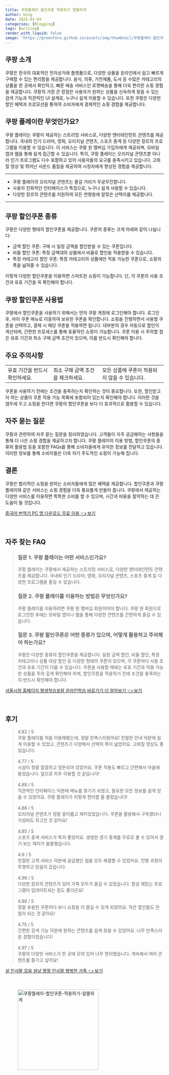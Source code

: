 ```yaml
---
title: 쿠팡플레이 할인쿠폰 적용하기 알뜰하게
author: bing
date: 2025-02-03
categories: [Blogging]
tags: [writing]
render_with_liquid: false
image: 'https://greenforu.github.io/assets/img/thumbnail/쿠팡플레이-할인쿠폰-적용하기-알뜰하게.webp'
---
```



<h2 id='쿠팡_소개'>쿠팡 소개</h2>

<p>쿠팡은 한국의 대표적인 전자상거래 플랫폼으로, 다양한 상품을 온라인에서 쉽고 빠르게 구매할 수 있는 편리함을 제공합니다. 음식, 의류, 가전제품, 도서 등 수많은 카테고리의 상품을 한 곳에서 확인하고, 빠른 배송 서비스인 로켓배송을 통해 더욱 편리한 쇼핑 경험을 제공합니다. 쿠팡의 가장 큰 장점은 사용자가 원하는 상품을 신속하게 찾을 수 있는 검색 기능과 직관적인 UI 설계로, 누구나 쉽게 이용할 수 있습니다. 또한 쿠팡은 다양한 할인 혜택과 프로모션을 통하여 소비자에게 경제적인 쇼핑 경험을 제공합니다.</p>

<h2 id='쿠팡_플레이란_무엇인가요'>쿠팡 플레이란 무엇인가요?</h2>

<p>쿠팡 플레이는 쿠팡이 제공하는 스트리밍 서비스로, 다양한 엔터테인먼트 콘텐츠를 제공합니다. 국내외 인기 드라마, 영화, 오리지널 콘텐츠, 스포츠 중계 등 다양한 장르의 프로그램을 이용할 수 있습니다. 이 서비스는 쿠팡 원 멤버십 가입자에게 제공되며, 모바일 앱과 웹을 통해 쉽게 접근할 수 있습니다. 특히, 쿠팡 플레이는 오리지널 콘텐츠뿐 아니라 인기 프로그램도 다수 포함하고 있어 사용자들의 요구를 충족시키고 있습니다. 고화질 영상 및 뛰어난 사운드 품질을 제공하여 시청자에게 향상된 경험을 제공합니다.</p>

<hr />

<ul>
    <li>쿠팡 플레이의 오리지널 콘텐츠는 즐길 거리가 무궁무진합니다.</li>
    <li>사용자 친화적인 인터페이스가 특징으로, 누구나 쉽게 사용할 수 있습니다.</li>
    <li>다양한 장르의 콘텐츠를 지원하여 모든 연령층에 알맞은 선택지를 제공합니다.</li>
</ul>

<hr />

<h2 id='쿠팡_할인쿠폰_종류'>쿠팡 할인쿠폰 종류</h2>

<p>쿠팡은 다양한 형태의 할인쿠폰을 제공합니다. 쿠폰의 종류는 크게 아래와 같이 나뉩니다:</p>

<ul>
    <li>금액 할인 쿠폰: 구매 시 일정 금액을 할인받을 수 있는 쿠폰입니다.</li>
    <li>비율 할인 쿠폰: 특정 금액대의 상품에서 비율로 할인을 적용받을 수 있습니다.</li>
    <li>특정 카테고리 할인 쿠폰: 특정 카테고리의 상품에만 적용 가능한 쿠폰으로, 쇼핑의 폭을 넓혀줄 수 있습니다.</li>
</ul>

<p>이렇게 다양한 할인쿠폰을 이용하면 스마트한 쇼핑이 가능합니다. 단, 각 쿠폰의 사용 조건과 유효 기간을 꼭 확인해야 합니다.</p>

<h2 id='쿠팡_할인쿠폰_사용법'>쿠팡 할인쿠폰 사용법</h2>

<p>쿠팡에서 할인쿠폰을 사용하기 위해서는 먼저 쿠팡 계정에 로그인해야 합니다. 로그인 후, 마이 쿠폰 메뉴로 이동하여 보유한 쿠폰을 확인합니다. 쇼핑을 진행하면서 사용할 쿠폰을 선택하고, 결제 시 해당 쿠폰을 적용하면 됩니다. 대부분의 경우 자동으로 할인이 계산되며, 간편한 프로세스를 통해 효율적인 쇼핑이 가능합니다. 쿠폰 이용 시 주의할 점은 유효 기간과 최소 구매 금액 조건이 있으며, 이를 반드시 확인해야 합니다.</p>

<h2 id='주요_주의사항'>주요 주의사항</h2>

<table>
    <tr>
        <td>유효 기간을 반드시 확인하세요.</td>
        <td>최소 구매 금액 조건을 체크하세요.</td>
        <td>모든 상품에 쿠폰이 적용되지 않을 수 있습니다.</td>
    </tr>
</table>

<p>쿠폰을 사용하기 전에는 조건을 충족하는지 확인하는 것이 중요합니다. 또한, 할인받고자 하는 상품이 쿠폰 적용 가능 목록에 포함되어 있는지 확인해야 합니다. 이러한 것을 염두에 두고 쇼핑을 한다면 쿠팡의 할인쿠폰을 보다 더 효과적으로 활용할 수 있습니다.</p>

<h2 id='자주_묻는_질문'>자주 묻는 질문</h2>

<p>쿠팡과 관련하여 자주 묻는 질문을 정리하였습니다. 고객들이 자주 궁금해하는 사항들을 통해 더 나은 쇼핑 경험을 제공하고자 합니다. 쿠팡 플레이의 이용 방법, 할인쿠폰의 종류와 활용법 등을 포함한 FAQs를 통해 소비자들에게 유익한 정보를 전달하고 있습니다. 이러한 정보를 통해 소비자들은 더욱 자기 주도적인 쇼핑이 가능해 집니다.</p>

<h2 id='결론'>결론</h2>

<p>쿠팡은 합리적인 쇼핑을 원하는 소비자들에게 많은 혜택을 제공합니다. 할인쿠폰과 쿠팡 플레이와 같은 서비스는 쇼핑 경험을 더욱 풍요롭게 만들어 줍니다. 쿠팡에서 제공하는 다양한 서비스를 이용하면 똑똑한 소비를 할 수 있으며, 시간과 비용을 절약하는 데 큰 도움이 될 것입니다.</p>


<p><a class="click-button" title="중국어 번역기 PC 앱 다운로드 무료 이용" href="https://greenforu.github.io/posts/%EC%A4%91%EA%B5%AD%EC%96%B4-%EB%B2%88%EC%97%AD%EA%B8%B0-PC-%EC%95%B1-%EB%8B%A4%EC%9A%B4%EB%A1%9C%EB%93%9C-%EB%AC%B4%EB%A3%8C-%EC%9D%B4%EC%9A%A9/" rel="dofollow">중국어 번역기 PC 앱 다운로드 무료 이용 👈 보기</a></p><br>
<h2 id='자주_찾는_FAQ'>자주 찾는 FAQ</h2>
<div itemscope="" itemtype="https://schema.org/FAQPage"> 
<blockquote> 
<div itemscope="" itemprop="mainEntity" itemtype="https://schema.org/Question"> 
<h3 itemprop="name">질문 1. 쿠팡 플레이는 어떤 서비스인가요?</h3> 
<div itemscope="" itemprop="acceptedAnswer" itemtype="https://schema.org/Answer"> 
<span itemprop="text"> 
<p>쿠팡 플레이는 쿠팡에서 제공하는 스트리밍 서비스로, 다양한 엔터테인먼트 콘텐츠를 제공합니다. 국내외 인기 드라마, 영화, 오리지널 콘텐츠, 스포츠 중계 등 다양한 프로그램을 즐길 수 있습니다.</p> 
</span> 
</div> 
</div> 

<div itemscope="" itemprop="mainEntity" itemtype="https://schema.org/Question"> 
<h3 itemprop="name">질문 2. 쿠팡 플레이를 이용하는 방법은 무엇인가요?</h3> 
<div itemscope="" itemprop="acceptedAnswer" itemtype="https://schema.org/Answer"> 
<span itemprop="text"> 
<p>쿠팡 플레이를 이용하려면 쿠팡 원 멤버십 회원이어야 합니다. 쿠팡 원 회원으로 로그인한 후에는 모바일 앱이나 웹을 통해 다양한 콘텐츠를 간편하게 즐길 수 있습니다.</p> 
</span> 
</div> 
</div>

<div itemscope="" itemprop="mainEntity" itemtype="https://schema.org/Question"> 
<h3 itemprop="name">질문 3. 쿠팡 할인쿠폰은 어떤 종류가 있으며, 어떻게 활용하고 주의해야 하는가요?</h3> 
<div itemscope="" itemprop="acceptedAnswer" itemtype="https://schema.org/Answer"> 
<span itemprop="text"> 
<p>쿠팡은 다양한 종류의 할인쿠폰을 제공합니다. 일정 금액 할인, 비율 할인, 특정 카테고리나 상품 대상 할인 등 다양한 형태의 쿠폰이 있으며, 각 쿠폰마다 사용 조건과 유효 기간이 다를 수 있습니다. 쿠폰을 사용할 때에는 유효 기간과 적용 가능한 상품을 주의 깊게 확인해야 하며, 할인쿠폰을 적용하기 전에 조건을 충족하는지 반드시 확인해야 합니다.</p> 
</span> 
</div> 
</div> 

</blockquote> 
</div>
<p><a class="click-button" title="서울시청 홈페이지 평생학습포털 온라인학습 바로가기 더 알아보기" href="https://greenforu.github.io/posts/%EC%84%9C%EC%9A%B8%EC%8B%9C%EC%B2%AD-%ED%99%88%ED%8E%98%EC%9D%B4%EC%A7%80-%ED%8F%89%EC%83%9D%ED%95%99%EC%8A%B5%ED%8F%AC%ED%84%B8-%EC%98%A8%EB%9D%BC%EC%9D%B8%ED%95%99%EC%8A%B5-%EB%B0%94%EB%A1%9C%EA%B0%80%EA%B8%B0-%EB%8D%94-%EC%95%8C%EC%95%84%EB%B3%B4%EA%B8%B0/" rel="dofollow">서울시청 홈페이지 평생학습포털 온라인학습 바로가기 더 알아보기 👈 보기</a></p><br>
<h2 id='후기'>후기</h2>
<div itemscope itemtype="https://schema.org/Product">
  <blockquote>
  <div itemprop="review" itemscope itemtype="https://schema.org/Review">
      <div itemprop="reviewRating" itemscope itemtype="https://schema.org/Rating"> <span itemprop="ratingValue">4.82</span> / <span itemprop="bestRating">5</span> </div>
      <span itemprop="reviewBody">쿠팡 플레이를 처음 이용해봤는데, 정말 만족스러웠어요! 친절한 안내 덕분에 쉽게 이용할 수 있었고, 콘텐츠가 다양해서 선택의 폭이 넓었어요. 고화질 영상도 좋았습니다.</span>
  </div>
  <br>
  <div itemprop="review" itemscope itemtype="https://schema.org/Review">
      <div itemprop="reviewRating" itemscope itemtype="https://schema.org/Rating"> <span itemprop="ratingValue">4.77</span> / <span itemprop="bestRating">5</span> </div>
      <span itemprop="reviewBody">시설이 정말 깔끔하고 정돈되어 있었어요. 쿠폰 적용도 빠르고 간편해서 마음에 들었습니다. 앞으로 자주 이용할 것 같습니다!</span>
  </div>
  <br>
  <div itemprop="review" itemscope itemtype="https://schema.org/Review">
      <div itemprop="reviewRating" itemscope itemtype="https://schema.org/Rating"> <span itemprop="ratingValue">4.88</span> / <span itemprop="bestRating">5</span> </div>
      <span itemprop="reviewBody">직관적인 인터페이스 덕분에 메뉴를 찾기가 쉬웠고, 필요한 모든 정보를 쉽게 얻을 수 있었어요. 쿠팡 플레이가 이렇게 편리할 줄 몰랐습니다!</span>
  </div>
  <br>
  <div itemprop="review" itemscope itemtype="https://schema.org/Review">
      <div itemprop="reviewRating" itemscope itemtype="https://schema.org/Rating"> <span itemprop="ratingValue">4.86</span> / <span itemprop="bestRating">5</span> </div>
      <span itemprop="reviewBody">오리지널 콘텐츠가 정말 흥미롭고 재미있었습니다. 쿠폰을 활용해서 구독했더니 가성비도 최고인 것 같아요!</span>
  </div>
  <br>
  <div itemprop="review" itemscope itemtype="https://schema.org/Review">
      <div itemprop="reviewRating" itemscope itemtype="https://schema.org/Rating"> <span itemprop="ratingValue">4.85</span> / <span itemprop="bestRating">5</span> </div>
      <span itemprop="reviewBody">스포츠 중계 서비스가 특히 좋았어요. 생생한 경기 중계를 무료로 볼 수 있어서 경기 보는 재미가 쏠쏠했습니다.</span>
  </div>
  <br>
  <div itemprop="review" itemscope itemtype="https://schema.org/Review">
      <div itemprop="reviewRating" itemscope itemtype="https://schema.org/Rating"> <span itemprop="ratingValue">4.9</span> / <span itemprop="bestRating">5</span> </div>
      <span itemprop="reviewBody">친절한 고객 서비스 덕분에 궁금했던 점을 모두 해결할 수 있었어요. 진행 과정이 투명하고 믿음이 갔습니다.</span>
  </div>
  <br>
  <div itemprop="review" itemscope itemtype="https://schema.org/Review">
      <div itemprop="reviewRating" itemscope itemtype="https://schema.org/Rating"> <span itemprop="ratingValue">4.96</span> / <span itemprop="bestRating">5</span> </div>
      <span itemprop="reviewBody">다양한 장르의 콘텐츠가 있어 가족 모두가 즐길 수 있었습니다. 항상 재밌는 프로그램이 업데이트되는 점도 좋더군요!</span>
  </div>
  <br>
  <div itemprop="review" itemscope itemtype="https://schema.org/Review">
      <div itemprop="reviewRating" itemscope itemtype="https://schema.org/Rating"> <span itemprop="ratingValue">4.86</span> / <span itemprop="bestRating">5</span> </div>
      <span itemprop="reviewBody">정말 유용한 쿠폰이다 보니 쇼핑을 더 즐길 수 있게 되었어요. 작은 할인들도 큰 힘이 되는 것 같아요!</span>
  </div>
  <br>
  <div itemprop="review" itemscope itemtype="https://schema.org/Review">
      <div itemprop="reviewRating" itemscope itemtype="https://schema.org/Rating"> <span itemprop="ratingValue">4.75</span> / <span itemprop="bestRating">5</span> </div>
      <span itemprop="reviewBody">간편한 검색 기능 덕분에 원하는 콘텐츠를 쉽게 찾을 수 있었어요. 너무 만족스러운 경험이었습니다!</span>
  </div>
  <br>
  <div itemprop="review" itemscope itemtype="https://schema.org/Review">
      <div itemprop="reviewRating" itemscope itemtype="https://schema.org/Rating"> <span itemprop="ratingValue">4.97</span> / <span itemprop="bestRating">5</span> </div>
      <span itemprop="reviewBody">쿠팡의 다양한 서비스가 한 곳에 모여 있어 너무 편리했습니다. 계속해서 여러 콘텐츠를 즐기고 싶어요!</span>
  </div>
  </blockquote>
</div>
<p><a class="click-button" title="설 인사말 모음 설날 명절 인사말 행복한 가족" href="https://greenforu.github.io/posts/%EC%84%A4-%EC%9D%B8%EC%82%AC%EB%A7%90-%EB%AA%A8%EC%9D%8C-%EC%84%A4%EB%82%A0-%EB%AA%85%EC%A0%88-%EC%9D%B8%EC%82%AC%EB%A7%90-%ED%96%89%EB%B3%B5%ED%95%9C-%EA%B0%80%EC%A1%B1/" rel="dofollow">설 인사말 모음 설날 명절 인사말 행복한 가족 👈 보기</a></p><br>
<figure class="image"><img src="https://greenforu.github.io/assets/img/thumbnail/쿠팡플레이-할인쿠폰-적용하기-알뜰하게.webp" alt="쿠팡플레이-할인쿠폰-적용하기-알뜰하게" width="256" height="256"></figure>